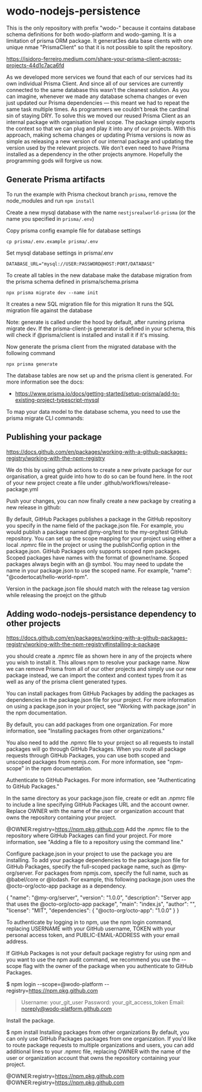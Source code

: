 # wodo-nodejs-persistence

This is the only repository with prefix "wodo-" because it contains database schema definitions for both wodo-platform and wodo-gaming. It is a limitation of prisma ORM package. It generat3es data base clients with one unique nmae "PrismaClient" so that it is not possible to split the repository.

https://isidoro-ferreiro.medium.com/share-your-prisma-client-across-projects-44d1c7aca6fd

As we developed more services we found that each of our services had its own individual Prisma Client. And since all of our services are currently connected to the same database this wasn’t the cleanest solution. As you can imagine, whenever we made any database schema changes or even just updated our Prisma dependencies — this meant we had to repeat the same task multiple times. As programmers we couldn’t break the cardinal sin of staying DRY.
To solve this we moved our reused Prisma Client as an internal package with organisation level scope. The package simply exports the context so that we can plug and play it into any of our projects.
With this approach, making schema changes or updating Prisma versions is now as simple as releasing a new version of our internal package and updating the version used by the relevant projects. We don’t even need to have Prisma installed as a dependency in the other projects anymore. Hopefully the programming gods will forgive us now.


## Generate Prisma artifacts


To run the example with Prisma checkout branch `prisma`, remove the node_modules and run `npm install`

Create a new mysql database with the name `nestjsrealworld-prisma` (or the name you specified in `prisma/.env`)

Copy prisma config example file for database settings

    cp prisma/.env.example prisma/.env

Set mysql database settings in prisma/.env

    DATABASE_URL="mysql://USER:PASSWORD@HOST:PORT/DATABASE"

To create all tables in the new database make the database migration from the prisma schema defined in prisma/schema.prisma

    npx prisma migrate dev --name init 

It creates a new SQL migration file for this migration
It runs the SQL migration file against the database

Note: generate is called under the hood by default, after running prisma migrate dev. If the prisma-client-js generator is defined in your schema, this will check if @prisma/client is installed and install it if it's missing.

    

Now generate the prisma client from the migrated database with the following command

    npx prisma generate

The database tables are now set up and the prisma client is generated. For more information see the docs:

- https://www.prisma.io/docs/getting-started/setup-prisma/add-to-existing-project-typescript-mysql

To map your data model to the database schema, you need to use the prisma migrate CLI commands:






##  Publishing your package

https://docs.github.com/en/packages/working-with-a-github-packages-registry/working-with-the-npm-registry

We do this by using github actions to create a new private package for our organisation, a great guide into how to do so can be found here.
In the root of your new project create a file under .github/workflows/release-package.yml

Push your changes, you can now finally create a new package by creating a new release in github:

By default, GitHub Packages publishes a package in the GitHub repository you specify in the name field of the package.json file. For example, you would publish a package named @my-org/test to the my-org/test GitHub repository. You can set up the scope mapping for your project using either a local .npmrc file in the project or using the publishConfig option in the package.json. GitHub Packages only supports scoped npm packages. Scoped packages have names with the format of @owner/name. Scoped packages always begin with an @ symbol. You may need to update the name in your package.json to use the scoped name. For example, "name": "@codertocat/hello-world-npm".

Version in the package.json file should match with the release tag version while releasing the proejct on the github

##  Adding wodo-nodejs-persistance dependency to other projects 

https://docs.github.com/en/packages/working-with-a-github-packages-registry/working-with-the-npm-registry#installing-a-package

you should create a .npmrc file as shown here in any of the projects where you wish to install it. This allows npm to resolve your package name.
Now we can remove Prisma from all of our other projects and simply use our new package instead, we can import the context and context types from it as well as any of the prisma client generated types.

You can install packages from GitHub Packages by adding the packages as dependencies in the package.json file for your project. For more information on using a package.json in your project, see "Working with package.json" in the npm documentation.

By default, you can add packages from one organization. For more information, see "Installing packages from other organizations."

You also need to add the .npmrc file to your project so all requests to install packages will go through GitHub Packages. When you route all package requests through GitHub Packages, you can use both scoped and unscoped packages from npmjs.com. For more information, see "npm-scope" in the npm documentation.

Authenticate to GitHub Packages. For more information, see "Authenticating to GitHub Packages."

In the same directory as your package.json file, create or edit an .npmrc file to include a line specifying GitHub Packages URL and the account owner. Replace OWNER with the name of the user or organization account that owns the repository containing your project.

@OWNER:registry=https://npm.pkg.github.com
Add the .npmrc file to the repository where GitHub Packages can find your project. For more information, see "Adding a file to a repository using the command line."

Configure package.json in your project to use the package you are installing. To add your package dependencies to the package.json file for GitHub Packages, specify the full-scoped package name, such as @my-org/server. For packages from npmjs.com, specify the full name, such as @babel/core or @lodash. For example, this following package.json uses the @octo-org/octo-app package as a dependency.


{
  "name": "@my-org/server",
  "version": "1.0.0",
  "description": "Server app that uses the @octo-org/octo-app package",
  "main": "index.js",
  "author": "",
  "license": "MIT",
  "dependencies": {
    "@octo-org/octo-app": "1.0.0"
  }
}


To authenticate by logging in to npm, use the npm login command, replacing USERNAME with your GitHub username, TOKEN with your personal access token, and PUBLIC-EMAIL-ADDRESS with your email address.

If GitHub Packages is not your default package registry for using npm and you want to use the npm audit command, we recommend you use the --scope flag with the owner of the package when you authenticate to GitHub Packages.

$ npm login --scope=@wodo-platform --registry=https://npm.pkg.github.com

> Username: your_git_user
> Password: your_git_access_token
> Email: noreply@wodo-platform.github.com


Install the package.

$ npm install
Installing packages from other organizations
By default, you can only use GitHub Packages packages from one organization. If you'd like to route package requests to multiple organizations and users, you can add additional lines to your .npmrc file, replacing OWNER with the name of the user or organization account that owns the repository containing your project.

@OWNER:registry=https://npm.pkg.github.com
@OWNER:registry=https://npm.pkg.github.com
